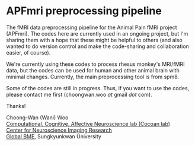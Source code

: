 # APFmri preprocessing pipeline

The fMRI data preprocessing pipeline for the Animal Pain fMRI project (APFmri). The codes here are currently used in an ongoing project, but I'm sharing them with a hope that these might be helpful to others (and also wanted to do version control and make the code-sharing and collaboration easier, of course). 

We're currently using these codes to process rhesus monkey's MRI/fMRI data, but the codes can be used for human and other animal brain with minimal changes. Currently, the main preprocessing tool is from spm8. 

Some of the codes are still in progress. Thus, if you want to use the codes, please contact me first (choongwan.woo _at_ gmail _dot_ com).

Thanks!

Choong-Wan (Wani) Woo<br>
[Computational, Cognitive, Affective Neuroscience lab (Cocoan lab)](http://cocoanlab.github.io)<br>
[Center for Neuroscience Imaging Research](http://cnir.ibs.re.kr/html/cnir_en/)<br>
[Global BME](http://gbme.skku.edu/eng_gbme/index.jsp), Sungkyunkwan University


